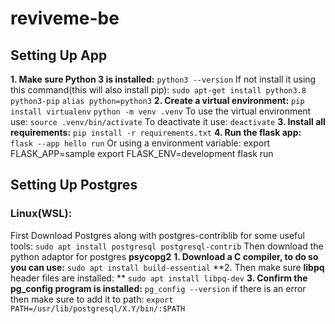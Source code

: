 # reviveme-be
## Setting Up App
**1. Make sure Python 3 is installed:**
    `python3 --version`
    If not install it using this command(this will also install pip): 
    `sudo apt-get install python3.8 python3-pip`
    `alias python=python3`
**2. Create a virtual environment:**
    `pip install virtualenv`
    `python -m venv .venv`
    To use the virtual environment use:
    `source .venv/bin/activate`
    To deactivate it use:
    `deactivate`
**3. Install all requirements:**
    `pip install -r requirements.txt`
**4. Run the flask app:**
    `flask --app hello run`
    Or using a environment variable:
    export FLASK_APP=sample
    export FLASK_ENV=development
    flask run

## Setting Up Postgres
### Linux(WSL):
First Download Postgres along with postgres-contriblib for some useful tools:
    `sudo apt install postgresql postgresql-contrib`
Then download the python adaptor for postgres **psycopg2**
**1.  Download a C compiler, to do so you can use:**
    `sudo apt install build-essential`
**2.  Then make sure **libpq** header files are installed: **
    `sudo apt install libpq-dev`
**3.  Confirm the **pg_config** program is installed:**
    `pg_config --version`
    if there is an error then make sure to add it to path: 
    `export PATH=/usr/lib/postgresql/X.Y/bin/:$PATH`